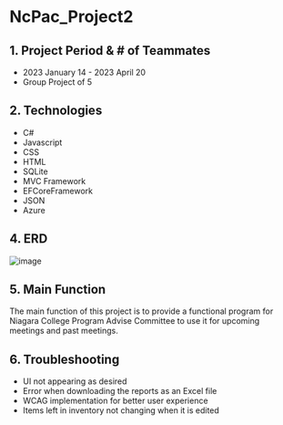 # NcPac_Project2

## 1. Project Period & # of Teammates
- 2023 January 14 - 2023 April 20
- Group Project of 5
  
## 2. Technologies
- C#
- Javascript
- CSS
- HTML
- SQLite
- MVC Framework
- EFCoreFramework
- JSON
- Azure
  
## 4. ERD
![image](https://github.com/kalex79126/NcPac_Project/assets/122379584/982aa990-b081-44f5-aaf2-2db3c7e8787a)

   
     
## 5. Main Function
   The main function of this project is to provide a functional program for Niagara College Program Advise Committee to use it for upcoming meetings and past meetings.
   
   
## 6. Troubleshooting
- UI not appearing as desired
- Error when downloading the reports as an Excel file
- WCAG implementation for better user experience
- Items left in inventory not changing when it is edited

